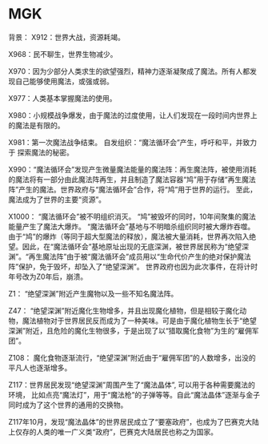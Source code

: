 # MGK
背景：
X912：世界大战，资源耗竭。

X968：民不聊生，世界生物减少。

X970：因为少部分人类求生的欲望强烈，精神力逐渐凝聚成了魔法。所有人都发现自己能够使用魔法，或强或弱。

X977：人类基本掌握魔法的使用。

X980：小规模战争爆发，由于魔法的过度使用，让人们发现在一段时间内世界上的魔法是有限的。

X981：第一次魔法战争结束。 自发组织：“魔法循环会”产生，呼吁和平，并致力于 探索魔法的秘密。

X990：“魔法循环会”发现产生微量魔法能量的魔法阵：再生魔法阵，被使用消耗的魔法将有一部分由此魔法阵再生，并且制造了魔法容器“鸠”用于存储“再生魔法阵”产生的魔法。世界政府与“魔法循环会”合作，将“鸠”用于世界的运行。 至此，魔法成为了世界的主要“资源”。 

X1000： “魔法循环会”被不明组织消灭。 “鸠”被毁坏的同时，10年间聚集的魔法能量产生了魔法大爆炸。 “魔法循环会”基地与不明暗杀组织同时被大爆炸吞噬。由于“鸠”的爆炸（等同于超大型魔法的释放），魔法被大量消耗，世界再次陷入绝望。因此，在“魔法循环会”基地原址出现的无底深渊，被世界居民称为“绝望深渊”。“再生魔法阵”由于被“魔法循环会”成员用以“生命代价产生的绝对保护魔法阵”保护，免于毁坏，却坠入了“绝望深渊”。 世界政府也因为此次事件，在将计时年号改为Z0年后，崩溃。

Z1： “绝望深渊”附近产生魔物以及一些不知名魔法阵。

Z47： “绝望深渊”附近魔化生物增多，并且出现魔化植物，但是相较于魔化动物，魔法植物对于世界居民反而成为了一种美味。可是由于魔化植物生长于“绝望深渊”附近，且危险的魔化生物很多，于是出现了以“猎取魔化食物”为生的“雇佣军团”。

Z108： 魔化食物逐渐流行，“绝望深渊”附近由于“雇佣军团”的人数增多，出没的平凡人也逐渐增多。

Z117：世界居民发现“绝望深渊”周围产生了“魔法晶体”, 可以用于各种需要魔法的环境， 比如点亮“魔法灯”，用于“魔法枪”的子弹等等。自此“魔法晶体”逐渐与金子同时成为了这个世界的通用的交换物。

Z117年10月，发现“魔法晶体”的世界居民成立了“要塞政府”，也成为了巴赛克大陆上仅存的人类的唯一广义类“政府”，巴赛克大陆居民也称之为国家。


